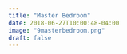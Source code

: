 ```yaml
---
title: "Master Bedroom"
date: 2018-06-27T10:00:48-04:00
image: "9masterbedroom.png"
draft: false
---
```


